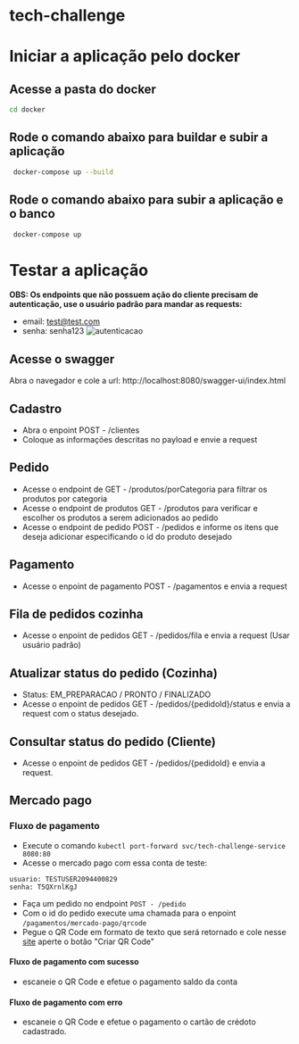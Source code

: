 # tech-challenge

# Iniciar a aplicação pelo docker
## Acesse a pasta do docker
```sh
cd docker
```
## Rode o comando abaixo para buildar e subir a aplicação
```sh
 docker-compose up --build
```

## Rode o comando abaixo para subir a aplicação e o banco
```sh
 docker-compose up
```

# Testar a aplicação

**OBS: Os endpoints que não possuem ação do cliente precisam de autenticação, use o usuário padrão para mandar as requests:**
- email: test@test.com
- senha: senha123
![autenticacao](./imagens/autenticacao.png)

## Acesse o swagger
Abra o navegador e cole a url: http://localhost:8080/swagger-ui/index.html

## Cadastro

- Abra o enpoint POST - /clientes
- Coloque as informações descritas no payload e envie a request

## Pedido
- Acesse o endpoint de GET - /produtos/porCategoria para filtrar os produtos por categoria
- Acesse o endpoint de produtos GET - /produtos para verificar e escolher os produtos a serem adicionados ao pedido
- Acesse o endpoint de pedido POST - /pedidos e informe os itens que deseja adicionar especificando o id do produto desejado

## Pagamento
- Acesse o enpoint de pagamento POST - /pagamentos e envia a request

## Fila de pedidos cozinha
- Acesse o enpoint de pedidos GET - /pedidos/fila e envia a request (Usar usuário padrão)

## Atualizar status do pedido (Cozinha)
- Status: EM_PREPARACAO / PRONTO / FINALIZADO
- Acesse o enpoint de pedidos GET - /pedidos/{pedidoId}/status e envia a request com o status desejado.

## Consultar status do pedido (Cliente)
- Acesse o enpoint de pedidos GET - /pedidos/{pedidoId} e envia a request.

## Mercado pago
### Fluxo de pagamento
- Execute o comando `kubectl port-forward svc/tech-challenge-service 8080:80`
- Acesse o mercado pago com essa conta de teste:
```
usuario: TESTUSER2094400829
senha: T5QXrnlKgJ
```
- Faça um pedido no endpoint `POST - /pedido`
- Com o id do pedido execute uma chamada para o enpoint `/pagamentos/mercado-pago/qrcode`
- Pegue o QR Code em formato de texto que será retornado e cole nesse [site](https://www.qrcode-monkey.com/pt/?utm_source=google_c&utm_medium=cpc&utm_campaign=&utm_content=&utm_term=qrcode%20monkey_e&gclid=CjwKCAjw3dCnBhBCEiwAVvLcuzrWOjjWvrrH2V7GILt-d04D3pUgkeBTYBYvMzAmLMmNs2ZjzphfwBoC-rEQAvD_BwE#text) aperte o botão "Criar QR Code"

#### Fluxo de pagamento com sucesso
- escaneie o QR Code e efetue o pagamento saldo da conta

#### Fluxo de pagamento com erro
- escaneie o QR Code e efetue o pagamento o cartão de crédoto cadastrado.
